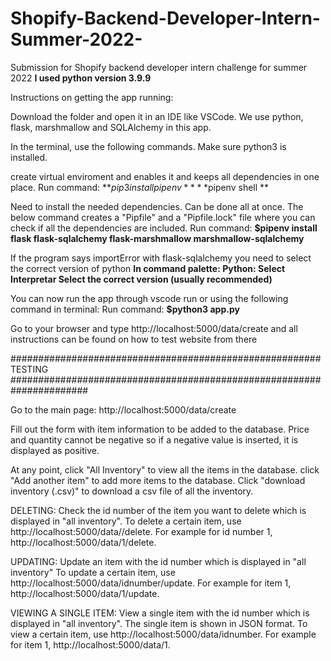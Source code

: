 # Shopify-Backend-Developer-Intern-Summer-2022-
Submission for Shopify backend developer intern challenge for summer 2022
**I used python version 3.9.9**

Instructions on getting the app running:

Download the folder and open it in an IDE like VSCode.
We use python, flask, marshmallow and SQLAlchemy in this app. 

In the terminal, use the following commands.
Make sure python3 is installed.

create virtual enviroment and enables it and keeps all dependencies in one place.
Run command:
**$pip3 install pipenv**
**$pipenv shell **

Need to install the needed dependencies. Can be done all at once.
The below command creates a "Pipfile" and a "Pipfile.lock" file where you can check if all the dependencies are included.
Run command:
**$pipenv install flask flask-sqlalchemy flask-marshmallow marshmallow-sqlalchemy**


If the program says importError with flask-sqlalchemy you need to select the correct version of python
**In command palette: Python: Select Interpretar
Select the correct version (usually recommended)**

You can now run the app through vscode run or using the following command in terminal:
Run command:
**$python3 app.py**

Go to your browser and type http://localhost:5000/data/create and all instructions can be found on how to test website from there


######################################################## TESTING ######################################################################

Go to the main page:
http://localhost:5000/data/create

Fill out the form with item information to be added to the database.
Price and quantity cannot be negative so if a negative value is inserted, it is displayed as positive. 

At any point, click "All Inventory" to view all the items in the database.
click "Add another item" to add more items to the database.
Click "download inventory (.csv)" to download a csv file of all the inventory. 

DELETING:
Check the id number of the item you want to delete which is displayed in "all inventory".
To delete a certain item, use http://localhost:5000/data/<idnumber>/delete. For example for id number 1, http://localhost:5000/data/1/delete.

UPDATING:
Update an item with the id number which is displayed in "all inventory"
To update a certain item, use http://localhost:5000/data/idnumber/update. For example for item 1, http://localhost:5000/data/1/update.
  
VIEWING A SINGLE ITEM:
View a single item with the id number which is displayed in "all inventory". The single item is shown in JSON format.
To view a certain item, use http://localhost:5000/data/idnumber. For example for item 1, http://localhost:5000/data/1.




